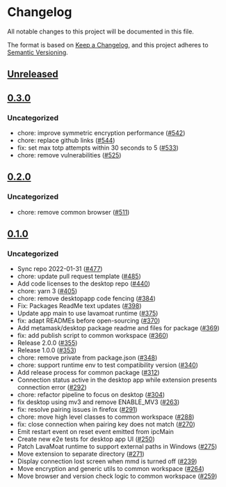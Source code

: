 # Changelog
All notable changes to this project will be documented in this file.

The format is based on [Keep a Changelog](https://keepachangelog.com/en/1.0.0/),
and this project adheres to [Semantic Versioning](https://semver.org/spec/v2.0.0.html).

## [Unreleased]

## [0.3.0]
### Uncategorized
- chore: improve symmetric encryption performance ([#542](https://github.com/MetaMask/metamask-desktop/pull/542))
- chore: replace github links ([#544](https://github.com/MetaMask/metamask-desktop/pull/544))
- fix: set max totp attempts within 30 seconds to 5 ([#533](https://github.com/MetaMask/metamask-desktop/pull/533))
- chore: remove vulnerabilities ([#525](https://github.com/MetaMask/metamask-desktop/pull/525))

## [0.2.0]
### Uncategorized
- chore: remove common browser ([#511](https://github.com/MetaMask/metamask-desktop/pull/511))

## [0.1.0]
### Uncategorized
- Sync repo 2022-01-31 ([#477](https://github.com/MetaMask/metamask-desktop/pull/477))
- chore: update pull request template ([#485](https://github.com/MetaMask/metamask-desktop/pull/485))
- Add code licenses to the desktop repo ([#440](https://github.com/MetaMask/metamask-desktop/pull/440))
- chore: yarn 3 ([#405](https://github.com/MetaMask/metamask-desktop/pull/405))
- chore: remove desktopapp code fencing ([#384](https://github.com/MetaMask/metamask-desktop/pull/384))
- Fix: Packages ReadMe text updates ([#398](https://github.com/MetaMask/metamask-desktop/pull/398))
- Update app main to use lavamoat runtime ([#375](https://github.com/MetaMask/metamask-desktop/pull/375))
- fix: adapt READMEs before open-sourcing ([#370](https://github.com/MetaMask/metamask-desktop/pull/370))
- Add metamask/desktop package readme and files for package ([#369](https://github.com/MetaMask/metamask-desktop/pull/369))
- fix: add publish script to common workspace ([#360](https://github.com/MetaMask/metamask-desktop/pull/360))
- Release 2.0.0 ([#355](https://github.com/MetaMask/metamask-desktop/pull/355))
- Release 1.0.0 ([#353](https://github.com/MetaMask/metamask-desktop/pull/353))
- chore: remove private from package.json ([#348](https://github.com/MetaMask/metamask-desktop/pull/348))
- chore: support runtime env to test compatibility version ([#340](https://github.com/MetaMask/metamask-desktop/pull/340))
- Add release process for common package ([#312](https://github.com/MetaMask/metamask-desktop/pull/312))
- Connection status active in the desktop app while extension presents connection error  ([#292](https://github.com/MetaMask/metamask-desktop/pull/292))
- chore: refactor pipeline to focus on desktop ([#304](https://github.com/MetaMask/metamask-desktop/pull/304))
- fix desktop using mv3 and remove ENABLE_MV3 ([#263](https://github.com/MetaMask/metamask-desktop/pull/263))
- fix: resolve pairing issues in firefox ([#291](https://github.com/MetaMask/metamask-desktop/pull/291))
- chore: move high level classes to common workspace ([#288](https://github.com/MetaMask/metamask-desktop/pull/288))
- fix: close connection when pairing key does not match ([#270](https://github.com/MetaMask/metamask-desktop/pull/270))
- Emit restart event on reset event emitted from ipcMain
- Create new e2e tests for desktop app UI ([#250](https://github.com/MetaMask/metamask-desktop/pull/250))
- Patch LavaMoat runtime to support external paths in Windows ([#275](https://github.com/MetaMask/metamask-desktop/pull/275))
- Move extension to separate directory ([#271](https://github.com/MetaMask/metamask-desktop/pull/271))
- Display connection lost screen when mmd is turned off ([#239](https://github.com/MetaMask/metamask-desktop/pull/239))
- Move encryption and generic utils to common workspace ([#264](https://github.com/MetaMask/metamask-desktop/pull/264))
- Move browser and version check logic to common workspace ([#259](https://github.com/MetaMask/metamask-desktop/pull/259))

[Unreleased]: https://github.com/MetaMask/metamask-desktop/compare/@metamask/desktop@0.3.0...HEAD
[0.3.0]: https://github.com/MetaMask/metamask-desktop/compare/@metamask/desktop@0.2.0...@metamask/desktop@0.3.0
[0.2.0]: https://github.com/MetaMask/metamask-desktop/compare/@metamask/desktop@0.1.0...@metamask/desktop@0.2.0
[0.1.0]: https://github.com/MetaMask/metamask-desktop/releases/tag/@metamask/desktop@0.1.0

